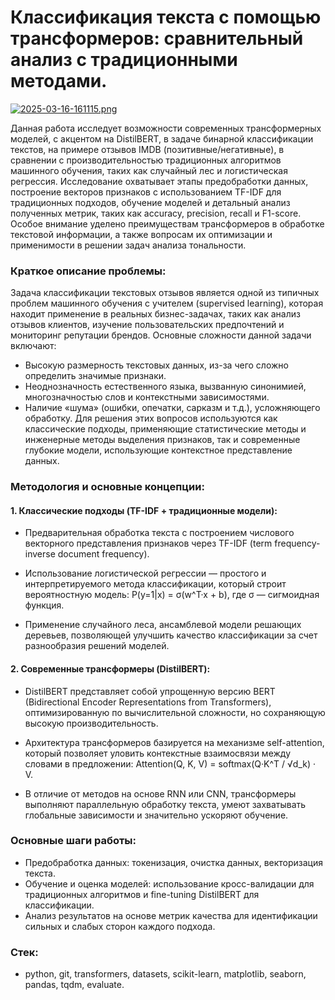 # Классификация текста с помощью трансформеров: сравнительный анализ с традиционными методами.

[![2025-03-16-161115.png](https://i.postimg.cc/SKRkR0YB/2025-03-16-161115.png)](https://postimg.cc/68kDbm0c)

Данная работа исследует возможности современных трансформерных моделей, с акцентом на DistilBERT, в задаче бинарной классификации текстов, на примере отзывов IMDB (позитивные/негативные), в сравнении с производительностью традиционных алгоритмов машинного обучения, таких как случайный лес и логистическая регрессия. Исследование охватывает этапы предобработки данных, построение векторов признаков с использованием TF-IDF для традиционных подходов, обучение моделей и детальный анализ полученных метрик, таких как accuracy, precision, recall и F1-score. Особое внимание уделено преимуществам трансформеров в обработке текстовой информации, а также вопросам их оптимизации и применимости в решении задач анализа тональности.

### Краткое описание проблемы:

Задача классификации текстовых отзывов является одной из типичных проблем машинного обучения с учителем (supervised learning), которая находит применение в реальных бизнес-задачах, таких как анализ отзывов клиентов, изучение пользовательских предпочтений и мониторинг репутации брендов. Основные сложности данной задачи включают:

- Высокую размерность текстовых данных, из-за чего сложно определить значимые признаки.
- Неоднозначность естественного языка, вызванную синонимией, многозначностью слов и контекстными зависимостями.
- Наличие «шума» (ошибки, опечатки, сарказм и т.д.), усложняющего обработку.
Для решения этих вопросов используются как классические подходы, применяющие статистические методы и инженерные методы выделения признаков, так и современные глубокие модели, использующие контекстное представление данных.

### Методология и основные концепции:

#### 1. Классические подходы (TF-IDF + традиционные модели):

- Предварительная обработка текста с построением числового векторного представления признаков через TF-IDF (term frequency-inverse document frequency).
- Использование логистической регрессии — простого и интерпретируемого метода классификации, который строит вероятностную модель:
P(y=1|x) = σ(w^T·x + b), где σ — сигмоидная функция.

- Применение случайного леса, ансамблевой модели решающих деревьев, позволяющей улучшить качество классификации за счет разнообразия решений моделей.

#### 2. Современные трансформеры (DistilBERT):

- DistilBERT представляет собой упрощенную версию BERT (Bidirectional Encoder Representations from Transformers), оптимизированную по вычислительной сложности, но сохраняющую высокую производительность.

- Архитектура трансформеров базируется на механизме self-attention, который позволяет уловить контекстные взаимосвязи между словами в предложении:
Attention(Q, K, V) = softmax(Q·K^T / √d_k) · V.

- В отличие от методов на основе RNN или CNN, трансформеры выполняют параллельную обработку текста, умеют захватывать глобальные зависимости и значительно ускоряют обучение.

### Основные шаги работы:

- Предобработка данных: токенизация, очистка данных, векторизация текста.
- Обучение и оценка моделей: использование кросс-валидации для традиционных алгоритмов и fine-tuning DistilBERT для классификации.
- Анализ результатов на основе метрик качества для идентификации сильных и слабых сторон каждого подхода.


### Стек:
- python, git, transformers, datasets, scikit-learn, matplotlib, seaborn, pandas, tqdm, evaluate.
